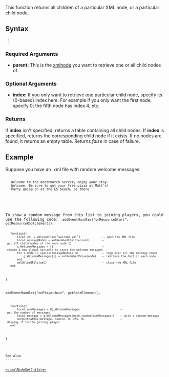 This function returns all children of a particular XML node, or a particular child node.

Syntax
------

``` lua
 )
```

### Required Arguments

-   **parent:** This is the [xmlnode](/docs/xmlnode.md "wikilink") you want to retrieve one or all child nodes of.

### Optional Arguments

-   **index:** If you only want to retrieve one particular child node, specify its (0-based) index here. For example if you only want the first node, specify 0; the fifth node has index 4, etc.

### Returns

If **index** isn't specified, returns a table containing all child nodes. If **index** is specified, returns the corresponding child node if it exists. If no nodes are found, it returns an empty table. Returns *false* in case of failure.

Example
-------

<section name="Server" class="server" show="true">
Suppose you have an .xml file with random welcome messages: <code lang="xml"> <messages>

`   `<message>`Welcome to the deathmatch server, enjoy your stay.`</message>
`   `<message>`Welcome. Be sure to get your free pizza at Matt's!`</message>
`   `<message>`Party going on at the LS beach, be there`</message>

</messages>

</syntaxhighlight>
To show a random message from this list to joining players, you could use the following code: <code lang="lua"> addEventHandler(“onResourceStart”, getResourceRootElement(),

`   function()`
`       local xml = xmlLoadFile(`“`welcome.xml`”`)             -- open the XML file`
`       local messageNodes = xmlNodeGetChildren(xml)       -- get all child nodes of the root node (`<messages>`)`
`       g_WelcomeMessages = {}                             -- create a new global variable to store the welcome messages`
`       for i,node in ipairs(messageNodes) do              -- loop over all the message nodes`
`           g_WelcomeMessages[i] = xmlNodeGetValue(node)   -- retrieve the text in each node`
`       end`
`       xmlUnloadFile(xml)                                 -- close the XML file`
`   end`

)

addEventHandler(“onPlayerJoin”, getRootElement(),

`   function()`
`       local numMessages = #g_WelcomeMessages                        -- get the number of messages`
`       local message = g_WelcomeMessages[math.random(numMessages)]   -- pick a random message`
`       outputChatBox(message, source, 0, 255, 0)                     -- display it to the joining player`
`   end`

)

</syntaxhighlight>
</section>
See Also
--------

[ru:xmlNodeGetChildren](/docs/ru-xmlnodegetchildren.md "wikilink")
